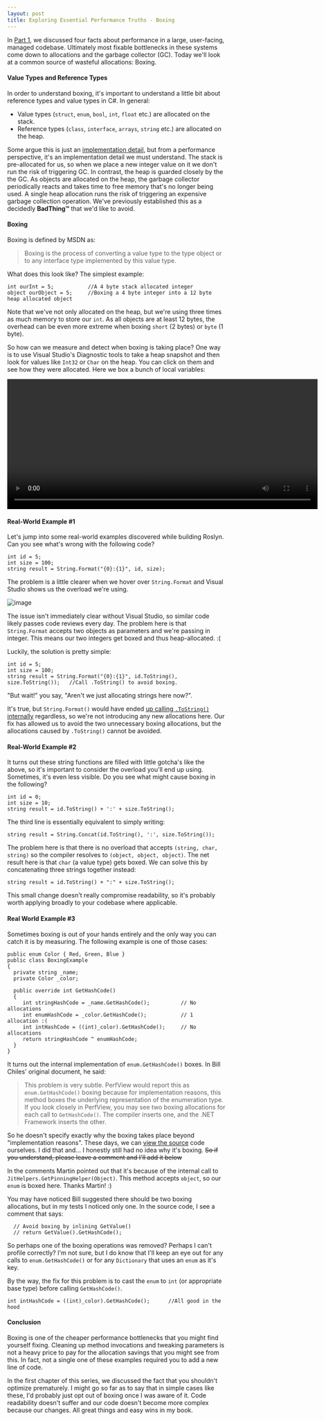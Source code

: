 ```yaml
---
layout: post
title: Exploring Essential Performance Truths - Boxing
---
```


In [Part 1](http://blog.comealive.io/Exploring-Essential-Performance-Truths/), we discussed four facts about performance in a large, user-facing, managed codebase. Ultimately most fixable bottlenecks in these systems come down to allocations and the garbage collector (GC). Today we'll look at a common source of wasteful allocations: Boxing.

#### Value Types and Reference Types

In order to understand boxing, it's important to understand a little bit about reference types and value types in C#. In general:

 - Value types (`struct`, `enum`, `bool`, `int`, `float` etc.) are allocated on the stack.
 - Reference types (`class`, `interface`, `arrays`, `string` etc.) are allocated on the heap.

Some argue this is just an [implementation detail](http://blogs.msdn.com/b/ericlippert/archive/2009/04/27/the-stack-is-an-implementation-detail.aspx), but from a performance perspective, it's an implementation detail we must understand. The stack is pre-allocated for us, so when we place a new integer value on it we don't run the risk of triggering GC. In contrast, the heap is guarded closely by the the GC. As objects are allocated on the heap, the garbage collector periodically reacts and takes time to free memory that's no longer being used. A single heap allocation runs the risk of triggering an expensive garbage collection operation. We've previously established this as a decidedly **BadThing™** that we'd like to avoid.

#### Boxing

Boxing is defined by MSDN as:

> Boxing is the process of converting a value type to the type object or to any interface type implemented by this value type.

What does this look like? The simplest example:

```CSharp
int ourInt = 5;           //A 4 byte stack allocated integer
object ourObject = 5;     //Boxing a 4 byte integer into a 12 byte heap allocated object
```

Note that we've not only allocated on the heap, but we're using three times as much memory to store our `int`. As all objects are at least 12 bytes, the overhead can be even more extreme when boxing `short` (2 bytes) or `byte` (1 byte).

So how can we measure and detect when boxing is taking place? One way is to use Visual Studio's Diagnostic tools to take a heap snapshot and then look for values like `Int32` or `Char` on the heap. You can click on them and see how they were allocated. Here we box a bunch of local variables:

<video autoplay loop preload height="300" width="717">
		<source src="https://codeconnectcdn.blob.core.windows.net/cdn/blog/BoxingInts.mp4" type="video/mp4">
		<source src="https://codeconnectcdn.blob.core.windows.net/cdn/blog/BoxingInts.webm" type="video/webm">
</video>

#### Real-World Example #1

Let's jump into some real-world examples discovered while building Roslyn. Can you see what's wrong with the following code?

```CSharp
int id = 5;
int size = 100;
string result = String.Format("{0}:{1}", id, size);
```

The problem is a little clearer when we hover over `String.Format` and Visual Studio shows us the overload we're using.

![image](https://cloud.githubusercontent.com/assets/1249087/11408844/bfc72086-9389-11e5-9a3e-72a8962c1d7b.png)

The issue isn't immediately clear without Visual Studio, so similar code likely passes code reviews every day. The problem here is that `String.Format` accepts two objects as parameters and we're passing in integer. This means our two integers get boxed and thus heap-allocated. :(

Luckily, the solution is pretty simple:

```CSharp
int id = 5;
int size = 100;
string result = String.Format("{0}:{1}", id.ToString(), size.ToString());   //Call .ToString() to avoid boxing.
```

"But wait!" you say, "Aren't we just allocating strings here now?".

It's true, but `String.Format()` would have ended [up calling `.ToString()` internally](http://referencesource.microsoft.com/#mscorlib/system/text/stringbuilder.cs,1466) regardless, so we're not introducing any new allocations here. Our fix has allowed us to avoid the two unnecessary boxing allocations, but the allocations caused by `.ToString()` cannot be avoided.

#### Real-World Example #2

It turns out these string functions are filled with little gotcha's like the above, so it's important to consider the overload you'll end up using. Sometimes, it's even less visible. Do you see what might cause boxing in the following?

```CSharp
int id = 0;
int size = 10;
string result = id.ToString() + ':' + size.ToString();
```

The third line is essentially equivalent to simply writing:

```CSharp
string result = String.Concat(id.ToString(), ':', size.ToString());
```

The problem here is that there is no overload that accepts `(string, char, string)` so the compiler resolves to `(object, object, object)`. The net result here is that `char` (a value type) gets boxed. We can solve this by concatenating three strings together instead:

```CSharp
string result = id.ToString() + ":" + size.ToString();
```

This small change doesn't really compromise readability, so it's probably worth applying broadly to your codebase where applicable. 

#### Real World Example #3

Sometimes boxing is out of your hands entirely and the only way you can catch it is by measuring. The following example is one of those cases:

```CSharp
public enum Color { Red, Green, Blue }
public class BoxingExample
{
  private string _name;
  private Color _color;

  public override int GetHashCode()
  {
     int stringHashCode = _name.GetHashCode();          // No allocations
     int enumHashCode = _color.GetHashCode();           // 1 allocation :(
     int intHashCode = ((int)_color).GetHashCode();     // No allocations
     return stringHashCode ^ enumHashCode;
  }
}
```

It turns out the internal implementation of `enum.GetHashCode()` boxes. In Bill Chiles' original document, he said:

>This problem is very subtle. PerfView would report this as `enum.GetHashCode()` boxing because for implementation reasons, this method boxes the underlying representation of the enumeration type. If you look closely in PerfView, you may see two boxing allocations for each call to `GetHashCode()`. The compiler inserts one, and the .NET Framework inserts the other.

So he doesn't specify exactly why the boxing takes place beyond "implementation reasons". These days, we can [view the source](http://referencesource.microsoft.com/#mscorlib/system/enum.cs,f527a799d76cc18a) code ourselves. I did that and… I honestly still had no idea why it's boxing. ~~So if you understand, please leave a comment and I'll add it below~~

In the comments Martin pointed out that it's because of the internal call to `JitHelpers.GetPinningHelper(Object)`. This method accepts `object`, so our `enum` is boxed here. Thanks Martin! :)

You may have noticed Bill suggested there should be two boxing allocations, but in my tests I noticed only one. In the source code, I see a comment that says:

```CSharp
  // Avoid boxing by inlining GetValue()
  // return GetValue().GetHashCode();
```

So perhaps one of the boxing operations was removed? Perhaps I can't profile correctly? I'm not sure, but I do know that I'll keep an eye out for any calls to `enum.GetHashCode()` or for any `Dictionary` that uses an `enum` as it's key.

By the way, the fix for this problem is to cast the `enum` to `int` (or appropriate base type) before calling `GetHashCode()`.

```CSharp
int intHashCode = ((int)_color).GetHashCode();      //All good in the hood
```

#### Conclusion

Boxing is one of the cheaper performance bottlenecks that you might find yourself fixing. Cleaning up method invocations and tweaking parameters is not a heavy price to pay for the allocation savings that you might see from this. In fact, not a single one of these examples required you to add a new line of code.

In the first chapter of this series, we discussed the fact that you shouldn't optimize prematurely. I might go so far as to say that in simple cases like these, I'd probably just opt out of boxing once I was aware of it. Code readability doesn't suffer and our code doesn't become more complex because our changes. All great things and easy wins in my book.








